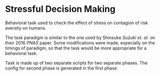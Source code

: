 # Stressful Decision Making
Behavioral task used to check the effect of stress on contagion of risk aversity on humans.

The task paradigm is similar to the one used by Shinsuke *Suzuki et. al.* on their 2016 *PNAS* paper. Some modifications were made, especially on the timings of paradigm, so that the task would be more appropriate for a behavioral task.

Task is made up of two separate scripts for two separate phases. The config for second phase is generated in the first phase.